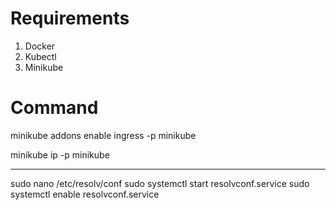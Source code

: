 # Requirements
1. Docker
2. Kubectl
3. Minikube


# Command

minikube addons enable ingress -p minikube

minikube ip -p minikube


-------
sudo nano /etc/resolv/conf
sudo systemctl start resolvconf.service
sudo systemctl enable resolvconf.service
